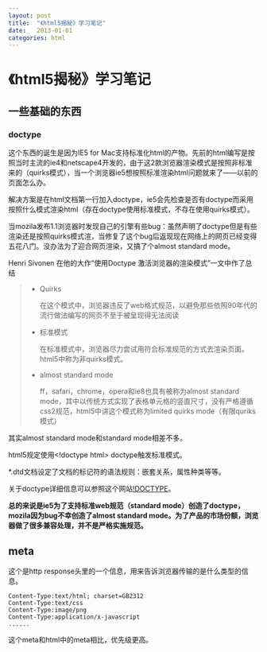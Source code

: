 ```yaml
---
layout: post
title:  "《html5揭秘》学习笔记"
date:   2013-01-01
categories: html
---
```

# 《html5揭秘》学习笔记

## 一些基础的东西

### doctype

这个东西的诞生是因为IE5 for Mac支持标准化html的产物。先前的html编写是按照当时主流的ie4和netscape4开发的，由于这2款浏览器渲染模式是按照非标准来的（quirks模式），当一个浏览器ie5想按照标准渲染html问题就来了——以前的页面怎么办。

解决方案是在html文档第一行加入doctype，ie5会先检查是否有doctype而采用按照什么模式渲染html（存在doctype使用标准模式，不存在使用quirks模式）。

当mozila发布1.1浏览器时发现自己的引擎有些bug：虽然声明了doctype但是有些渲染还是按照quirks模式渲，当修复了这个bug后返现现在网络上的网页已经变得五花八门。没办法为了迎合网页渲染，又搞了个almost standard mode。

Henri Sivonen 在他的大作“使用Doctype 激活浏览器的渲染模式”一文中作了总结

>* Quirks
>
>	在这个模式中，浏览器违反了web格式规范，以避免那些依照90年代的流行做法编写的网页不至于被呈现得无法阅读
>
>* 标准模式
>
>	在标准模式中，浏览器尽力尝试用符合标准规范的方式去渲染页面。html5中称为非quirks模式。
>
>* almost standard mode
>
>	ff，safari，chrome，opera和ie8也具有被称为almost standard mode，其中以传统方式实现了表格单元格的竖直尺寸，没有严格遵循css2规范，html5中讲这个模式称为limited quirks mode（有限quriks模式）

其实almost standard mode和standard mode相差不多。

html5规定使用<\!doctype html> doctype触发标准模式。

*.dtd文档设定了文档的标记符的语法规则：嵌套关系，属性种类等等。

关于doctype详细信息可以参照这个网站[!DOCTYPE](http://baike.baidu.com/view/1091028.htm)。

**总的来说是ie5为了支持标准web规范（standard mode）创造了doctype，mozila因为bug不幸创造了almost standard mode。为了产品的市场份额，浏览器做了很多兼容处理，并不是严格实施规范。**

## meta

这个是http response头里的一个信息，用来告诉浏览器传输的是什么类型的信息。

	Content-Type:text/html; charset=GB2312
	Content-Type:text/css
	Content-Type:image/png
	Content-Type:application/x-javascript
	......

这个meta和html中的meta相比，优先级更高。

